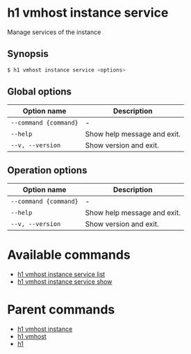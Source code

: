 
# h1 vmhost instance service

Manage services of the instance

## Synopsis

```bash
$ h1 vmhost instance service <options>
```

## Global options

| Option name               | Description                 |
| ------------------------- | --------------------------- |
| ```--command {command}``` | -                           |
| ```--help```              | Show help message and exit. |
| ```--v, --version```      | Show version and exit.      |

## Operation options

| Option name               | Description                 |
| ------------------------- | --------------------------- |
| ```--command {command}``` | -                           |
| ```--help```              | Show help message and exit. |
| ```--v, --version```      | Show version and exit.      |

# Available commands

* [h1 vmhost instance service list](./list/README.md)
* [h1 vmhost instance service show](./show/README.md)

# Parent commands

* [h1 vmhost instance](./../README.md)
* [h1 vmhost](./../../README.md)
* [h1](./../../../README.md)
